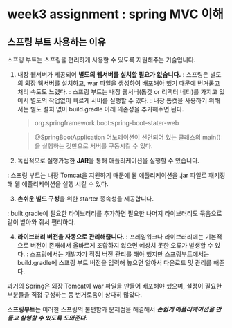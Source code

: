 # week3 assignment : spring MVC 이해

## 스프링 부트 사용하는 이유
스프링 부트는 스프링을 편리하게 사용할 수 있도록 지원해주는 기술입니다.

1. 내장 웹서버가 제공되어 **별도의 웹서버를 설치할 필요가 없습니다.**
: 스프링은 별도의 외장 웹서버를 설치하고, war 파일을 생성하여 배포해야 했기 때문에 번거롭고 처리 속도도 느렸다.
: 스프링 부트는 내장 웹서버(톰캣 or 리액터 네티)를 가지고 있어서 별도의 작업없이 빠르게 서버를 실행할 수 있다.
: 내장 톰캣을 사용하기 위해서는 별도 설치 없이 build.gradle 아래 의존성을 추가해주면 된다.

    > org.springframework.boot:spring-boot-stater-web

    > @SpringBootApplication 어노테이션이 선언되어 있는 클래스의 main()을 실행하는 것만으로 서버를 구동시킬 수 있다.
2. 독립적으로 실행가능한 **JAR**을 통해 애플리케이션을 실행할 수 있습니다.
  
: 스프링 부트는 내장 Tomcat을 지원하기 때문에 웹 애플리케이션을 .jar 파일로 패키징해 웹 애플리케이션을 실행 시킬 수 있다.

3. **손쉬운 빌드 구성**을 위한 starter 종속성을 제공합니다.

: built.gradle에 필요한 라이브러리를 추가하면 필요한 나머지 라이브러리도 묶음으로 같이 받아와 줘서 편리하다.

4. **라이브러리 버전을 자동으로 관리해줍니다.**
: 프레임워크나 라이브러리에는 기본적으로 버전이 존재해서 올바르게 조합하지 않으면 예상치 못한 오류가 발생할 수 있다.
: 스프링에서는 개발자가 직접 버전 관리를 해야 했지만 스프링부트에서는 build.gradle에 스프링 부트 버전을 입력해 놓으면 알아서 다운로드 및 관리를 해준다.


과거의 Spring은 외장 Tomcat에 war 파일을 만들어 배포해야 했으며, 설정이 필요한 부분들을 직접 구성하는 등 번거로움이 상다히 많았다.

**스프링부트**는 이러한 스프링의 불편함과 문제점을 해결해서 _**손쉽게 애플리케이션을 만들고 실행할 수 있도록 도와준다.**_

